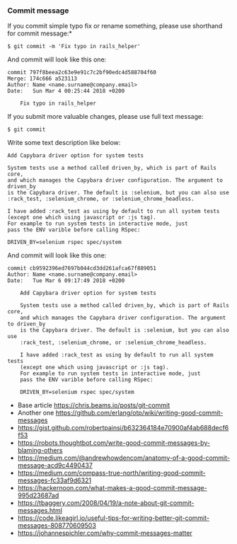 ### Commit message

If you commit simple typo fix or rename something, please use shorthand for commit message:*

`$ git commit -m 'Fix typo in rails_helper'`

And commit will look like this one:

```
commit 797f8beea2c63e9e91c7c2bf90edc4d588704f60
Merge: 174c666 a523113
Author: Name <name.surname@company.email>
Date:   Sun Mar 4 00:25:44 2018 +0200

    Fix typo in rails_helper
```
    
If you submit more valuable changes, please use full text message:

`$ git commit`

Write some text description like below:

```
Add Capybara driver option for system tests

System tests use a method called driven_by, which is part of Rails core,
and which manages the Capybara driver configuration. The argument to driven_by
is the Capybara driver. The default is :selenium, but you can also use
:rack_test, :selenium_chrome, or :selenium_chrome_headless.

I have added :rack_test as using by default to run all system tests
(except one which using javascript or :js tag).
For example to run system tests in interactive mode, just
pass the ENV varible before calling RSpec:

DRIVEN_BY=selenium rspec spec/system
```

And commit will look like this one:

```
commit cb9592396ed7697b044cd3dd261afca67f889051
Author: Name <name.surname@company.email>
Date:   Tue Mar 6 09:17:49 2018 +0200

    Add Capybara driver option for system tests
    
    System tests use a method called driven_by, which is part of Rails core,
    and which manages the Capybara driver configuration. The argument to driven_by
    is the Capybara driver. The default is :selenium, but you can also use
    :rack_test, :selenium_chrome, or :selenium_chrome_headless.
    
    I have added :rack_test as using by default to run all system tests
    (except one which using javascript or :js tag).
    For example to run system tests in interactive mode, just
    pass the ENV varible before calling RSpec:
    
    DRIVEN_BY=selenium rspec spec/system
```    
    
* Base article https://chris.beams.io/posts/git-commit
* Another one https://github.com/erlang/otp/wiki/writing-good-commit-messages
* https://gist.github.com/robertpainsi/b632364184e70900af4ab688decf6f53
* https://robots.thoughtbot.com/write-good-commit-messages-by-blaming-others
* https://medium.com/@andrewhowdencom/anatomy-of-a-good-commit-message-acd9c4490437
* https://medium.com/compass-true-north/writing-good-commit-messages-fc33af9d6321
* https://hackernoon.com/what-makes-a-good-commit-message-995d23687ad
* https://tbaggery.com/2008/04/19/a-note-about-git-commit-messages.html
* https://code.likeagirl.io/useful-tips-for-writing-better-git-commit-messages-808770609503
* https://johannespichler.com/why-commit-messages-matter


